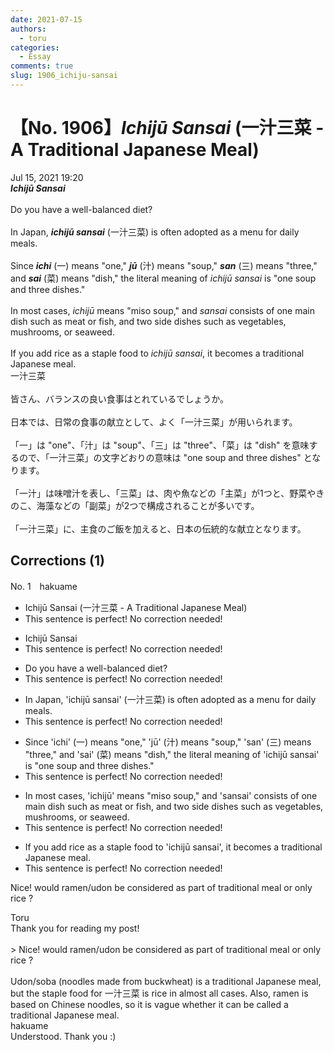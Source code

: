 ```yaml
---
date: 2021-07-15
authors:
  - toru
categories:
  - Essay
comments: true
slug: 1906_ichiju-sansai
---
```


# 【No. 1906】<strong><em>Ichijū Sansai</strong></em> (一汁三菜 - A Traditional Japanese Meal)
<div class="date">Jul 15, 2021 19:20</div>
<div id="post"><div id="body_show_ori">
<strong><em>Ichijū Sansai</strong></em><br/><br/>Do you have a well-balanced diet?<br/><br/>In Japan, <strong><em>ichijū sansai</em></strong> (一汁三菜) is often adopted as a menu for daily meals.<br/><br/>Since <strong><em>ichi</em></strong> (一) means "one," <strong><em>jū</em></strong> (汁) means "soup," <strong><em>san</em></strong> (三) means "three," and <strong><em>sai</em></strong> (菜) means "dish," the literal meaning of <em>ichijū sansai</em> is "one soup and three dishes."<br/><br/>In most cases, <em>ichijū</em> means "miso soup," and <em>sansai</em> consists of one main dish such as meat or fish, and two side dishes such as vegetables, mushrooms, or seaweed.<br/><br/>If you add rice as a staple food to <em>ichijū sansai</em>, it becomes a traditional Japanese meal.
</div></div>

<!-- more -->

<div id="post_ja"><div id="body_show_mo">
一汁三菜<br/><br/>皆さん、バランスの良い食事はとれているでしょうか。<br/><br/>日本では、日常の食事の献立として、よく「一汁三菜」が用いられます。<br/><br/>「一」は "one"、「汁」は "soup"、「三」は "three"、「菜」は "dish" を意味するので、「一汁三菜」の文字どおりの意味は "one soup and three dishes" となります。<br/><br/>「一汁」は味噌汁を表し、「三菜」は、肉や魚などの「主菜」が1つと、野菜やきのこ、海藻などの「副菜」が2つで構成されることが多いです。<br/><br/>「一汁三菜」に、主食のご飯を加えると、日本の伝統的な献立となります。
</div></div>

## Corrections (1)
<div id="block"><div class="first_name"> No. 1　<span class="just_name">hakuame</span></div><div id="block2">
<ul class="correction_field">
<li class="incorrect">Ichijū Sansai (一汁三菜 - A Traditional Japanese Meal)</li>
<li class="corrected perfect">This sentence is perfect! No correction needed!</li>
</ul>
<ul class="correction_field">
<li class="incorrect">Ichijū Sansai</li>
<li class="corrected perfect">This sentence is perfect! No correction needed!</li>
</ul>
<ul class="correction_field">
<li class="incorrect">Do you have a well-balanced diet?</li>
<li class="corrected perfect">This sentence is perfect! No correction needed!</li>
</ul>
<ul class="correction_field">
<li class="incorrect">In Japan, 'ichijū sansai' (一汁三菜) is often adopted as a menu for daily meals.</li>
<li class="corrected perfect">This sentence is perfect! No correction needed!</li>
</ul>
<ul class="correction_field">
<li class="incorrect">Since 'ichi' (一) means "one," 'jū' (汁) means "soup," 'san' (三) means "three," and 'sai' (菜) means "dish," the literal meaning of 'ichijū sansai' is "one soup and three dishes."</li>
<li class="corrected perfect">This sentence is perfect! No correction needed!</li>
</ul>
<ul class="correction_field">
<li class="incorrect">In most cases, 'ichijū' means "miso soup," and 'sansai' consists of one main dish such as meat or fish, and two side dishes such as vegetables, mushrooms, or seaweed.</li>
<li class="corrected perfect">This sentence is perfect! No correction needed!</li>
</ul>
<ul class="correction_field">
<li class="incorrect">If you add rice as a staple food to 'ichijū sansai', it becomes a traditional Japanese meal.</li>
<li class="corrected perfect">This sentence is perfect! No correction needed!</li>
</ul>
<p class="comment_small">
 Nice!   would ramen/udon be considered as part of traditional meal or only rice ?
</p>

</div><div class="name"><span class="just_name">Toru</span><br>
Thank you for reading my post!<br/><br/>&gt; Nice! would ramen/udon be considered as part of traditional meal or only rice ?<br/><br/>Udon/soba (noodles made from buckwheat) is a traditional Japanese meal, but the staple food for 一汁三菜 is rice in almost all cases. Also, ramen is based on Chinese noodles, so it is vague whether it can be called a traditional Japanese meal.
</div>
<div class="name"><span class="just_name">hakuame</span><br>
Understood. Thank you :)
</div>
</div>
